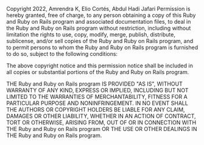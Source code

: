 Copyright 2022, Amrendra K, Elio Cortés, Abdul Hadi Jafari
Permission is hereby granted, free of charge, to any person obtaining a copy of this Ruby and Ruby on Rails program and associated documentation files, to deal in the Ruby and Ruby on Rails program without restriction, including without limitation the rights to use, copy, modify, merge, publish, distribute, sublicense, and/or sell copies of the Ruby and Ruby on Rails program, and to permit persons to whom the Ruby and Ruby on Rails program is furnished to do so, subject to the following conditions:

The above copyright notice and this permission notice shall be included in all copies or substantial portions of the Ruby and Ruby on Rails program.

THE Ruby and Ruby on Rails program IS PROVIDED "AS IS", WITHOUT WARRANTY OF ANY KIND, EXPRESS OR IMPLIED, INCLUDING BUT NOT LIMITED TO THE WARRANTIES OF MERCHANTABILITY, FITNESS FOR A PARTICULAR PURPOSE AND NONINFRINGEMENT. IN NO EVENT SHALL THE AUTHORS OR COPYRIGHT HOLDERS BE LIABLE FOR ANY CLAIM, DAMAGES OR OTHER LIABILITY, WHETHER IN AN ACTION OF CONTRACT, TORT OR OTHERWISE, ARISING FROM, OUT OF OR IN CONNECTION WITH THE Ruby and Ruby on Rails program OR THE USE OR OTHER DEALINGS IN THE Ruby and Ruby on Rails program.